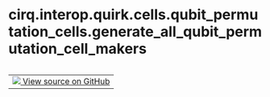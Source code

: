 <div itemscope itemtype="http://developers.google.com/ReferenceObject">
<meta itemprop="name" content="cirq.interop.quirk.cells.qubit_permutation_cells.generate_all_qubit_permutation_cell_makers" />
<meta itemprop="path" content="Stable" />
</div>

# cirq.interop.quirk.cells.qubit_permutation_cells.generate_all_qubit_permutation_cell_makers

<!-- Insert buttons and diff -->

<table class="tfo-notebook-buttons tfo-api" align="left">

<td>
  <a target="_blank" href="https://github.com/quantumlib/cirq/tree/master/cirq/interop/quirk/cells/qubit_permutation_cells.py">
    <img src="https://www.tensorflow.org/images/GitHub-Mark-32px.png" />
    View source on GitHub
  </a>
</td>
</table>





<pre class="devsite-click-to-copy prettyprint lang-py tfo-signature-link">
<code>cirq.interop.quirk.cells.qubit_permutation_cells.generate_all_qubit_permutation_cell_makers() -> Iterator[<a href="../../../../../cirq/interop/quirk/cells/CellMaker.md"><code>cirq.interop.quirk.cells.CellMaker</code></a>]
</code></pre>



<!-- Placeholder for "Used in" -->
